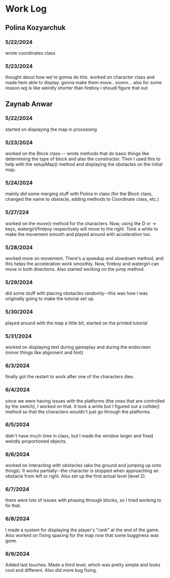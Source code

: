 # Work Log

## Polina Kozyarchuk

### 5/22/2024

wrote coordinates class

### 5/23/2024

thought about how we're gonna do this. worked on character class and made hem able to display. gonna make them move.. soonn... also for some reason wg is like weirdly shorter than fireboy i shoudl figure that out


## Zaynab Anwar

### 5/22/2024

started on displaying the map in processing

### 5/23/2024

worked on the Block class -- wrote methods that do basic things like determining the type of block and also the constructor. Then I used this to help with the setupMap() method and displaying the obstacles on the initial map.

### 5/24/2024

mainly did some merging stuff with Polina in class (for the Block class, changed the name to obstacle, adding methods to Coordinate class, etc.)

### 5/27/224 

worked on the move() method for the characters. Now, using the D or -> keys, watergirl/fireboy respectively will move to the right. Took a while to make the movement smooth and played around with acceleration too.

### 5/28/2024

worked more on movement. There's a speedup and slowdown method, and this helps the acceleration work smoothly. Now, fireboy and watergirl can move in both directions. Also started working on the jump method. 

### 5/29/2024

did some stuff with placing obstacles randomly--this was how I was originally going to make the tutorial set up.

### 5/30/2024

played around with the map a little bit, started on the printed tutorial

### 5/31/2024

worked on displaying text during gameplay and during the endscreen (minor things like alignment and font)

### 6/3/2024

finally got the restart to work after one of the characters dies. 

### 6/4/2024

since we were having issues with the platforms (the ones that are controlled by the switch), I worked on that. It took a while but I figured out a collide() method so that the characters wouldn't just go through the platforms. 

### 6/5/2024

didn't have much time in class, but I made the window larger and fixed weirdly proportioned objects. 

### 6/6/2024

worked on interacting with obstacles (aka the ground and jumping up onto things). It works partially--the character is stopped when approaching an obstacle from left or right. Also set up the first actual level (level 2). 

### 6/7/2024

there were lots of issues with phasing through blocks, so I tried working to fix that. 

### 6/8/2024 

I made a system for displaying the player's "rank" at the end of the game. Also worked on fixing spacing for the map now that some bugginess was gone. 

### 6/9/2024

Added last touches. Made a third level, which was pretty simple and looks cool and different. Also did more bug fixing. 